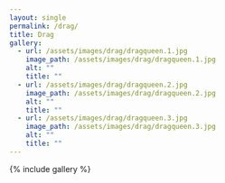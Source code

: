 ```yaml
---
layout: single
permalink: /drag/
title: Drag
gallery:
  - url: /assets/images/drag/dragqueen.1.jpg
    image_path: /assets/images/drag/dragqueen.1.jpg
    alt: ""
    title: ""
  - url: /assets/images/drag/dragqueen.2.jpg
    image_path: /assets/images/drag/dragqueen.2.jpg
    alt: ""
    title: ""
  - url: /assets/images/drag/dragqueen.3.jpg
    image_path: /assets/images/drag/dragqueen.3.jpg
    alt: ""
    title: ""
---
```

{% include gallery %}
